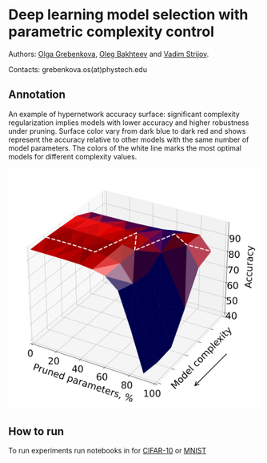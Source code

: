 # Deep learning model selection with parametric complexity control

Authors:  [Olga Grebenkova](https://github.com/GrebenkovaO), [Oleg Bakhteev](https://github.com/bahleg) and [Vadim Strijov](https://github.com/Strijov).

Contacts: grebenkova.os(at)phystech.edu


## Annotation
An example of hypernetwork accuracy surface: significant complexity regularization implies models with lower accuracy and higher robustness under pruning. Surface color vary from dark blue to dark red and shows represent the accuracy relative to other models with the same number of model parameters. The colors of the white line marks the most optimal models for different complexity values.

<img src="Fig1.png" width="512"/>



## How to run
To run experiments run notebooks in for [CIFAR-10](code/cifar_final) or [MNIST](code/mnist_final)
